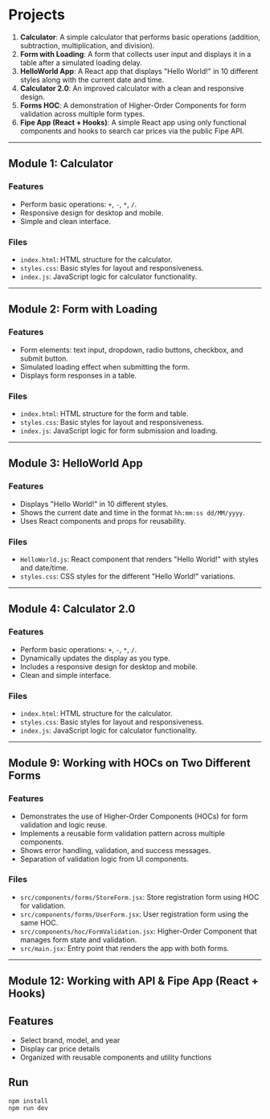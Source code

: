 # Projects

1. **Calculator**: A simple calculator that performs basic operations (addition, subtraction, multiplication, and division).
2. **Form with Loading**: A form that collects user input and displays it in a table after a simulated loading delay.
3. **HelloWorld App**: A React app that displays "Hello World!" in 10 different styles along with the current date and time.
4. **Calculator 2.0**: An improved calculator with a clean and responsive design.
9. **Forms HOC**: A demonstration of Higher-Order Components for form validation across multiple form types.
12. **Fipe App (React + Hooks)**: A simple React app using only functional components and hooks to search car prices via the public Fipe API.


---

## Module 1: Calculator

### Features
- Perform basic operations: `+`, `-`, `*`, `/`.
- Responsive design for desktop and mobile.
- Simple and clean interface.

### Files
- `index.html`: HTML structure for the calculator.
- `styles.css`: Basic styles for layout and responsiveness.
- `index.js`: JavaScript logic for calculator functionality.

---

## Module 2: Form with Loading

### Features
- Form elements: text input, dropdown, radio buttons, checkbox, and submit button.
- Simulated loading effect when submitting the form.
- Displays form responses in a table.

### Files
- `index.html`: HTML structure for the form and table.
- `styles.css`: Basic styles for layout and responsiveness.
- `index.js`: JavaScript logic for form submission and loading.

---

## Module 3: HelloWorld App

### Features
- Displays "Hello World!" in 10 different styles.
- Shows the current date and time in the format `hh:mm:ss dd/MM/yyyy`.
- Uses React components and props for reusability.

### Files
- `HelloWorld.js`: React component that renders "Hello World!" with styles and date/time.
- `styles.css`: CSS styles for the different "Hello World!" variations.

---

## Module 4: Calculator 2.0

### Features
- Perform basic operations: `+`, `-`, `*`, `/`.
- Dynamically updates the display as you type.
- Includes a responsive design for desktop and mobile.
- Clean and simple interface.

### Files
- `index.html`: HTML structure for the calculator.
- `styles.css`: Basic styles for layout and responsiveness.
- `index.js`: JavaScript logic for calculator functionality.

---

## Module 9: Working with HOCs on Two Different Forms

### Features
- Demonstrates the use of Higher-Order Components (HOCs) for form validation and logic reuse.
- Implements a reusable form validation pattern across multiple components.
- Shows error handling, validation, and success messages.
- Separation of validation logic from UI components.

### Files
- `src/components/forms/StoreForm.jsx`: Store registration form using HOC for validation.
- `src/components/forms/UserForm.jsx`: User registration form using the same HOC.
- `src/components/hoc/FormValidation.jsx`: Higher-Order Component that manages form state and validation.
- `src/main.jsx`: Entry point that renders the app with both forms.

---

## Module 12: Working with API & Fipe App (React + Hooks)

## Features
- Select brand, model, and year
- Display car price details
- Organized with reusable components and utility functions

## Run
```
npm install
npm run dev
```
